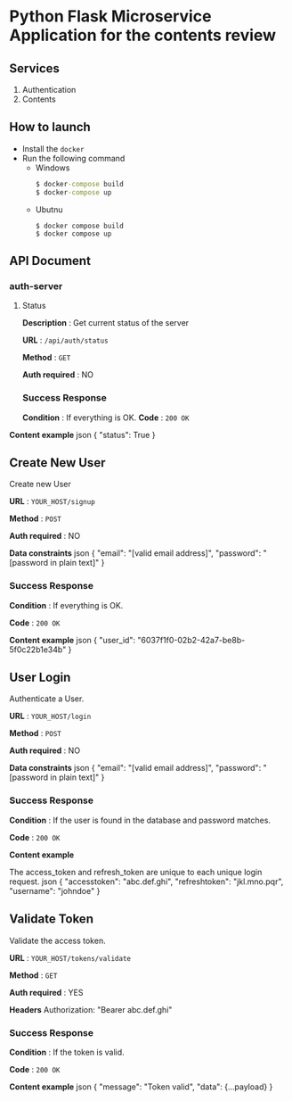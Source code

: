 # Python Flask Microservice Application for the contents review

## Services
1. Authentication
2. Contents

## How to launch
- Install the `docker`
- Run the following command
    - Windows
        ```cmd
        $ docker-compose build
        $ docker-compose up
        ```
    - Ubutnu
        ```shell
        $ docker compose build
        $ docker compose up
        ```


## API Document

### auth-server
1. Status 

    **Description** : Get current status of the server
    
    **URL** : `/api/auth/status`

    **Method** : `GET`

    **Auth required** : NO

    ### Success Response

      **Condition** : If everything is OK.
      **Code** : `200 OK`

**Content example**
json { "status": True }

## Create New User

Create new User

**URL** : `YOUR_HOST/signup`

**Method** : `POST`

**Auth required** : NO

**Data constraints**
json { "email": "[valid email address]", "password": "[password in plain text]" }

### Success Response

**Condition** : If everything is OK.

**Code** : `200 OK`

**Content example**
json { "user_id": "6037f1f0-02b2-42a7-be8b-5f0c22b1e34b" }

## User Login 

Authenticate a User.

**URL** : `YOUR_HOST/login`

**Method** : `POST`

**Auth required** : NO

**Data constraints**
json { "email": "[valid email address]", "password": "[password in plain text]" }

### Success Response

**Condition** : If the user is found in the database and password matches.

**Code** : `200 OK`

**Content example**

The access_token and refresh_token are unique to each unique login request.
json { "accesstoken": "abc.def.ghi", "refreshtoken": "jkl.mno.pqr", "username": "johndoe" }

## Validate Token 

Validate the access token.

**URL** : `YOUR_HOST/tokens/validate`

**Method** : `GET`

**Auth required** : YES

**Headers**
Authorization: "Bearer abc.def.ghi"

### Success Response

**Condition** : If the token is valid.

**Code** : `200 OK`

**Content example**
json { "message": "Token valid", "data": {…payload} }
